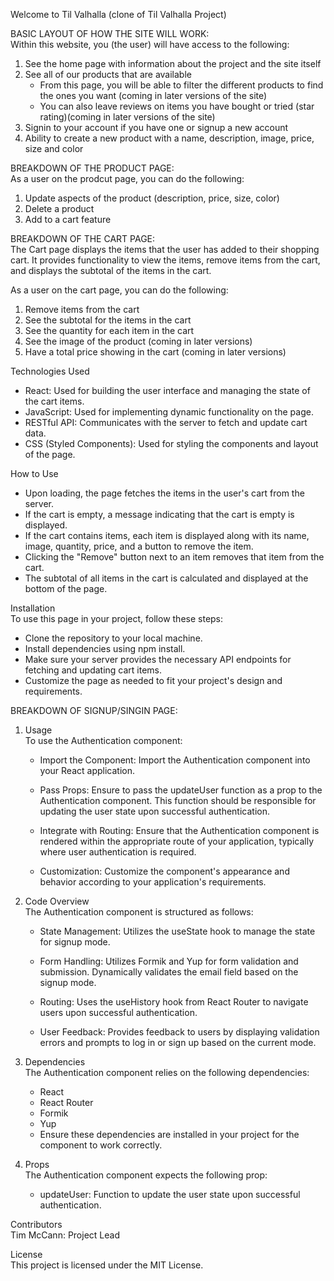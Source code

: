 Welcome to Til Valhalla (clone of Til Valhalla Project)

BASIC LAYOUT OF HOW THE SITE WILL WORK:  
Within this website, you (the user) will have access to the following:
1. See the home page with information about the project and the site itself
2. See all of our products that are available
   * From this page, you will be able to filter the different products to find the ones you want (coming in later versions of the site)
   * You can also leave reviews on items you have bought or tried (star rating)(coming in later versions of the site)
3. Signin to your account if you have one or signup a new account
4. Ability to create a new product with a name, description, image, price, size and color

BREAKDOWN OF THE PRODUCT PAGE:  
As a user on the prodcut page, you can do the following:
1. Update aspects of the product (description, price, size, color)
2. Delete a product 
3. Add to a cart feature

BREAKDOWN OF THE CART PAGE:  
The Cart page displays the items that the user has added to their shopping cart. It provides functionality to view the items, remove items from the cart, and displays the subtotal of the items in the cart.  

As a user on the cart page, you can do the following:  
1. Remove items from the cart
2. See the subtotal for the items in the cart
3. See the quantity for each item in the cart
4. See the image of the product (coming in later versions)
5. Have a total price showing in the cart (coming in later versions)

Technologies Used  
   * React: Used for building the user interface and managing the state of the cart items.
   * JavaScript: Used for implementing dynamic functionality on the page.
   * RESTful API: Communicates with the server to fetch and update cart data.
   * CSS (Styled Components): Used for styling the components and layout of the page.

How to Use  
   * Upon loading, the page fetches the items in the user's cart from the server.
   * If the cart is empty, a message indicating that the cart is empty is displayed.
   * If the cart contains items, each item is displayed along with its name, image, quantity, price, and a button to remove the item.
   * Clicking the "Remove" button next to an item removes that item from the cart.
   * The subtotal of all items in the cart is calculated and displayed at the bottom of the page.

Installation  
To use this page in your project, follow these steps:  

   * Clone the repository to your local machine.
   * Install dependencies using npm install.
   * Make sure your server provides the necessary API endpoints for fetching and updating cart items.
   * Customize the page as needed to fit your project's design and requirements.

BREAKDOWN OF SIGNUP/SINGIN PAGE:    
1. Usage  
To use the Authentication component:  
   * Import the Component: Import the Authentication component into your React application.
  
   * Pass Props: Ensure to pass the updateUser function as a prop to the Authentication component. This function should be responsible for updating the user state upon successful authentication.
  
   * Integrate with Routing: Ensure that the Authentication component is rendered within the appropriate route of your application, typically where user authentication is required.
  
   * Customization: Customize the component's appearance and behavior according to your application's requirements.
  
2. Code Overview  
The Authentication component is structured as follows:  
  
   * State Management: Utilizes the useState hook to manage the state for signup mode.
  
   * Form Handling: Utilizes Formik and Yup for form validation and submission. Dynamically validates the email field based on the signup mode.
  
   * Routing: Uses the useHistory hook from React Router to navigate users upon successful authentication.
  
   * User Feedback: Provides feedback to users by displaying validation errors and prompts to log in or sign up based on the current mode.
  
3. Dependencies  
The Authentication component relies on the following dependencies:  
  
   * React  
   * React Router  
   * Formik  
   * Yup  
   * Ensure these dependencies are installed in your project for the component to work correctly.  
  
4. Props  
The Authentication component expects the following prop:  
  
   * updateUser: Function to update the user state upon successful authentication.

Contributors  
Tim McCann: Project Lead

License  
This project is licensed under the MIT License.